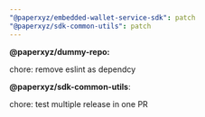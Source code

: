 ```yaml
---
"@paperxyz/embedded-wallet-service-sdk": patch
"@paperxyz/sdk-common-utils": patch
---
```


**@paperxyz/dummy-repo:**

chore: remove eslint as dependcy

**@paperxyz/sdk-common-utils**:

chore: test multiple release in one PR
